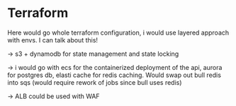 # Terraform

Here would go whole terraform configuration, i would use layered approach with envs. I can talk about this!

-> s3 + dynamodb for state management and state locking

-> i would go with ecs for the containerized deployment of the api, aurora for postgres db, elasti cache for redis caching. Would swap out bull redis into sqs (would require rework of jobs since bull uses redis)

-> ALB could be used with WAF
